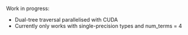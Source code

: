 Work in progress:

 - Dual-tree traversal parallelised with CUDA
 - Currently only works with single-precision types and num\_terms = 4
